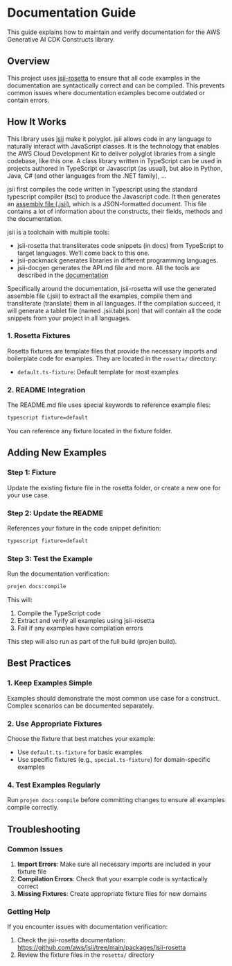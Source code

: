 # Documentation Guide

This guide explains how to maintain and verify documentation for the AWS Generative AI CDK Constructs library.

## Overview

This project uses [jsii-rosetta](https://github.com/aws/jsii/tree/main/packages/jsii-rosetta) to ensure that all code examples in the documentation are syntactically correct and can be compiled. This prevents common issues where documentation examples become outdated or contain errors.

## How It Works

This library uses [jsii](https://aws.github.io/jsii/) make it polyglot. jsii allows code in any language to naturally interact with JavaScript classes. It is the technology that enables the AWS Cloud Development Kit to deliver polyglot libraries from a single codebase, like this one. A class library written in TypeScript can be used in projects authored in TypeScript or Javascript (as usual), but also in Python, Java, C# (and other languages from the .NET family), ...

jsii first compiles the code written in Typescript using the standard typescript compiler (tsc) to produce the Javascript code. It then generates an [assembly file (.jsii)](https://aws.github.io/jsii/user-guides/language-support/assembly/), which is a JSON-formatted document. This file contains a lot of information about the constructs, their fields, methods and the documentation.

jsii is a toolchain with multiple tools:

- jsii-rosetta that transliterates code snippets (in docs) from TypeScript to target languages. We’ll come back to this one.
- jsii-packmack generates libraries in different programming languages.
- jsii-docgen generates the API.md file
and more. All the tools are described in the [documentation](https://aws.github.io/jsii/overview/toolchain/)

Specifically around the documentation, jsii-rosetta will use the generated assemble file (.jsii) to extract all the examples, compile them and transliterate (translate) them in all languages. If the compilation succeed, it will generate a tablet file (named .jsii.tabl.json) that will contain all the code snippets from your project in all languages.

### 1. Rosetta Fixtures

Rosetta fixtures are template files that provide the necessary imports and boilerplate code for examples. They are located in the `rosetta/` directory:

- `default.ts-fixture`: Default template for most examples

### 2. README Integration

The README.md file uses special keywords to reference example files:

```markdown
typescript fixture=default
```

You can reference any fixture located in the fixture folder.

## Adding New Examples

### Step 1: Fixture

Update the existing fixture file in the rosetta folder, or create a new one for your use case.

### Step 2: Update the README

References your fixture in the code snippet definition:

```markdown
typescript fixture=default
```

### Step 3: Test the Example

Run the documentation verification:

```bash
projen docs:compile
```

This will:

1. Compile the TypeScript code
2. Extract and verify all examples using jsii-rosetta
3. Fail if any examples have compilation errors

This step will also run as part of the full build (projen build).

## Best Practices

### 1. Keep Examples Simple

Examples should demonstrate the most common use case for a construct. Complex scenarios can be documented separately.

### 2. Use Appropriate Fixtures

Choose the fixture that best matches your example:

- Use `default.ts-fixture` for basic examples
- Use specific fixtures (e.g., `special.ts-fixture`) for domain-specific examples

### 4. Test Examples Regularly

Run `projen docs:compile` before committing changes to ensure all examples compile correctly.

## Troubleshooting

### Common Issues

1. **Import Errors**: Make sure all necessary imports are included in your fixture file
2. **Compilation Errors**: Check that your example code is syntactically correct
3. **Missing Fixtures**: Create appropriate fixture files for new domains

### Getting Help

If you encounter issues with documentation verification:

1. Check the jsii-rosetta documentation: https://github.com/aws/jsii/tree/main/packages/jsii-rosetta
2. Review the fixture files in the `rosetta/` directory
